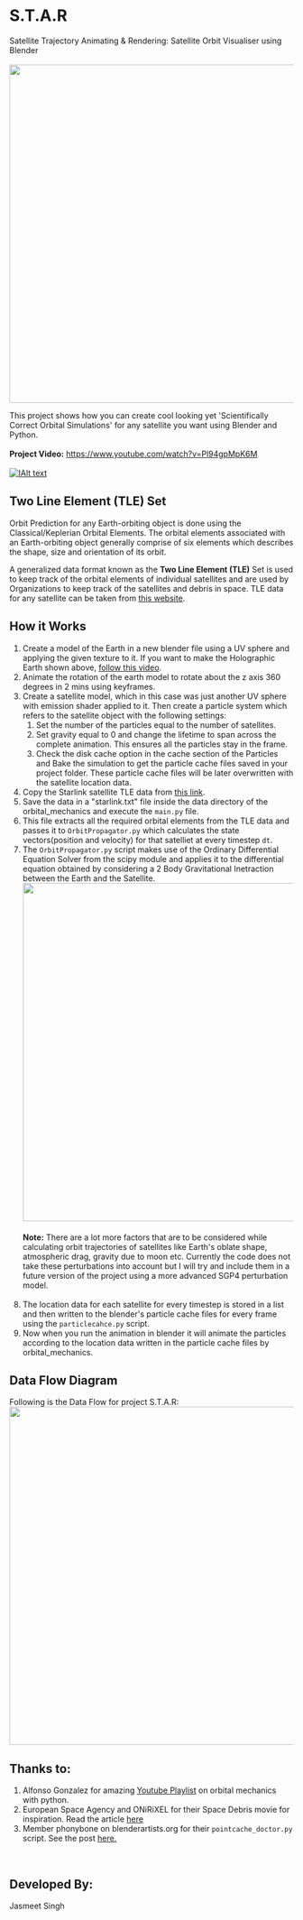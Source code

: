 # S.T.A.R
Satellite Trajectory Animating & Rendering: Satellite Orbit Visualiser using Blender 
<br><br>
<img src = "https://user-images.githubusercontent.com/23265149/83307886-3ed62c80-a223-11ea-8d5c-7f2c48bbf43b.png" width="600"/>

This project shows how you can create cool looking yet 'Scientifically Correct Orbital Simulations' for any satellite you want
using Blender and Python.
<br><br>
<b>Project Video:</b> https://www.youtube.com/watch?v=Pl94gpMpK6M<br>
<br>
[![IAlt text](https://img.youtube.com/vi/Pl94gpMpK6M/0.jpg)](https://www.youtube.com/watch?v=Pl94gpMpK6M)

<h2>Two Line Element (TLE) Set</h2>
Orbit Prediction for any Earth-orbiting object is done using the Classical/Keplerian Orbital Elements. The orbital elements 
associated with an Earth-orbiting object generally comprise of six elements which describes the shape, size and orientation 
of its orbit. 

A generalized data format known as the <b>Two Line Element (TLE)</b> Set is used to keep track of the orbital elements of 
individual satellites and are used by Organizations to keep track of the satellites and debris in space. TLE data for any satellite can be taken from <a href="https://celestrak.com/NORAD/elements/">this website</a>.

<h2>How it Works</h2>
<ol>
  <li>Create a model of the Earth in a new blender file using a UV sphere and applying the given texture to it. If you want to make the Holographic Earth shown above, <a href="https://www.youtube.com/watch?v=doNVizFGGVQ">follow this video</a>.<br>
    
  <li>Animate the rotation of the earth model to rotate about the z axis 360 degrees in 2 mins using keyframes.<br>
    
  <li>Create a satellite model, which in this case was just another UV sphere with emission shader applied to it. Then create a particle system which refers to the satellite object with the following settings:<br>
    <ol>
      <li>Set the number of the particles equal to the number of satellites.<br>
      <li>Set gravity equal to 0 and change the lifetime to span across the complete animation. This ensures all the particles stay in the frame.<br>
      <li>Check the disk cache option in the cache section of the Particles and Bake the simulation to get the particle cache files saved in your project folder. These particle cache files will be later overwritten with the satellite location data.<br>
    </ol>
   <li>Copy the Starlink satellite TLE data from <a href="https://celestrak.com/NORAD/elements/starlink.txt">this link</a>.<br>
     
   <li>Save the data in a "starlink.txt" file inside the data directory of the orbital_mechanics and execute the <code>main.py</code> file.<br>
     
   <li>This file extracts all the required orbital elements from the TLE data and passes it to <code>OrbitPropagator.py</code> which calculates the state vectors(position and velocity) for that satelliet at every timestep <code>dt</code>.<br>
     
  <li>The <code>OrbitPropagator.py</code> script makes use of the Ordinary Differential Equation Solver from the scipy module and applies it to the differential equation obtained by considering a 2 Body Gravitational Inetraction between the Earth and the Satellite.
  <img src= "https://user-images.githubusercontent.com/23265149/83329701-a4203100-a2a8-11ea-8241-e7e07b04a1e8.png" width="600"/><br><br>
  <b>Note:</b> There are a lot more factors that are to be considered while calculating orbit trajectories of satellites like Earth's oblate shape, atmospheric drag, gravity due to moon etc. Currently the code does not take these perturbations into account but I will try and include them in a future version of the project using a more advanced SGP4 perturbation model.
  <br><br>
  <li>The location data for each satellite for every timestep is stored in a list and then written to the blender's particle cache files for every frame using the <code>particlecahce.py</code> script.<br>
  
   <li>Now when you run the animation in blender it will animate the particles according to the location data written in the particle cache files by orbital_mechanics. 
</ol>

<h2>Data Flow Diagram</h2>
Following is the Data Flow for project S.T.A.R:<br>
<img src="https://user-images.githubusercontent.com/23265149/83360420-dd3acd00-a39e-11ea-8817-9f5d6a7a4ddb.png" width="600"/img>

<h2>Thanks to:</h2>
<ol>
  <li>Alfonso Gonzalez for amazing <a href="https://www.youtube.com/watch?v=neXQfi94jQ0&list=PLOIRBaljOV8gn074rWFWYP1dCr2dJqWab">Youtube Playlist</a> on orbital mechanics with python.
  <li>European Space Agency and ONiRiXEL for their Space Debris movie for inspiration. Read the article <a href="https://www.blender.org/user-stories/esa-space-debris-movie-by-onirixel/">here</a>
  <li>Member phonybone on blenderartists.org for their <code>pointcache_doctor.py</code> script. See the post <a href="https://blenderartists.org/t/point-cache-doctor-script/593708">here.</a>
</ol>
<br>

<h2>Developed By:</h2>
Jasmeet Singh


    


